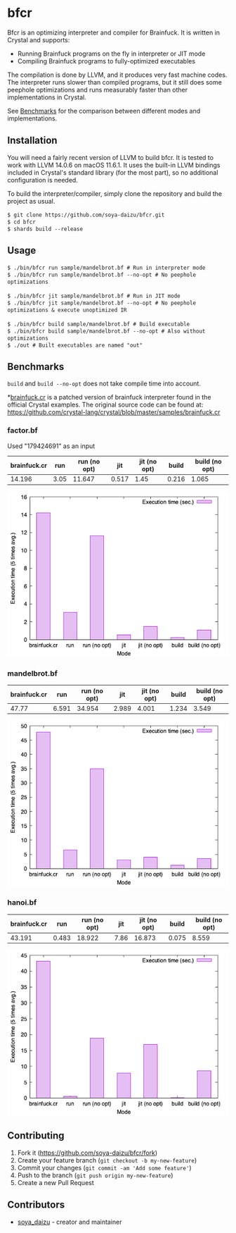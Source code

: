 # bfcr

Bfcr is an optimizing interpreter and compiler for Brainfuck.
It is written in Crystal and supports:

- Running Brainfuck programs on the fly in interpreter or JIT mode
- Compiling Brainfuck programs to fully-optimized executables

The compilation is done by LLVM, and it produces very fast machine codes. The interpreter runs slower than compiled programs, but it still does some peephole optimizations and runs measurably faster than other implementations in Crystal.

See [Benchmarks](https://github.com/soya-daizu/bfcr#benchmarks) for the comparison between different modes and implementations.

## Installation

You will need a fairly recent version of LLVM to build bfcr. It is tested to work with LLVM 14.0.6 on macOS 11.6.1. It uses the built-in LLVM bindings included in Crystal's standard library (for the most part), so no additional configuration is needed.

To build the interpreter/compiler, simply clone the repository and build the project as usual.

```shell
$ git clone https://github.com/soya-daizu/bfcr.git
$ cd bfcr
$ shards build --release
```

## Usage

```shell
$ ./bin/bfcr run sample/mandelbrot.bf # Run in interpreter mode
$ ./bin/bfcr run sample/mandelbrot.bf --no-opt # No peephole optimizations

$ ./bin/bfcr jit sample/mandelbrot.bf # Run in JIT mode
$ ./bin/bfcr jit sample/mandelbrot.bf --no-opt # No peephole optimizations & execute unoptimized IR

$ ./bin/bfcr build sample/mandelbrot.bf # Build executable
$ ./bin/bfcr build sample/mandelbrot.bf --no-opt # Also without optimizations
$ ./out # Built executables are named "out"
```

## Benchmarks

`build` and `build --no-opt` does not take compile time into account.

\*[brainfuck.cr](https://gist.github.com/soya-daizu/16eed302d7d4d55181f5f5243ef08a50) is a patched version of brainfuck interpreter found in the official Crystal examples. The original source code can be found at: https://github.com/crystal-lang/crystal/blob/master/samples/brainfuck.cr

### factor.bf

Used "179424691" as an input

| brainfuck.cr | run  | run (no opt) | jit   | jit (no opt) | build | build (no opt) |
| ------------ | ---- | ------------ | ----- | ------------ | ----- | -------------- |
| 14.196       | 3.05 | 11.647       | 0.517 | 1.45         | 0.216 | 1.065          |

![chart](media/factor.png)

### mandelbrot.bf

| brainfuck.cr | run   | run (no opt) | jit   | jit (no opt) | build | build (no opt) |
| ------------ | ----- | ------------ | ----- | ------------ | ----- | -------------- |
| 47.77        | 6.591 | 34.954       | 2.989 | 4.001        | 1.234 | 3.549          |

![chart](media/mandelbrot.png)

### hanoi.bf

| brainfuck.cr | run   | run (no opt) | jit  | jit (no opt) | build | build (no opt) |
| ------------ | ----- | ------------ | ---- | ------------ | ----- | -------------- |
| 43.191       | 0.483 | 18.922       | 7.86 | 16.873       | 0.075 | 8.559          |

![chart](media/hanoi.png)

## Contributing

1. Fork it (<https://github.com/soya-daizu/bfcr/fork>)
2. Create your feature branch (`git checkout -b my-new-feature`)
3. Commit your changes (`git commit -am 'Add some feature'`)
4. Push to the branch (`git push origin my-new-feature`)
5. Create a new Pull Request

## Contributors

- [soya_daizu](https://github.com/soya-daizu) - creator and maintainer
